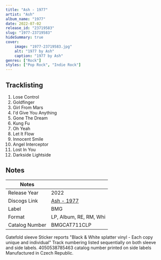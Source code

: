```yaml
---
title: "Ash - 1977"
artist: "Ash"
album_name: "1977"
date: 2022-07-02
release_id: "23719583"
slug: "1977-23719583"
hideSummary: true
cover:
    image: "1977-23719583.jpg"
    alt: "1977 by Ash"
    caption: "1977 by Ash"
genres: ["Rock"]
styles: ["Pop Rock", "Indie Rock"]
---
```


## Tracklisting
1. Lose Control
2. Goldfinger
3. Girl From Mars
4. I'd Give You Anything
5. Gone The Dream
6. Kung Fu
7. Oh Yeah
8. Let It Flow
9. Innocent Smile
10. Angel Interceptor
11. Lost In You
12. Darkside Lightside



## Notes

| Notes          |             |
| ---------------| ----------- |
| Release Year   | 2022 |
| Discogs Link   | [Ash - 1977](https://www.discogs.com/release/23719583-Ash-1977) |
| Label          | BMG |
| Format         | LP, Album, RE, RM, Whi |
| Catalog Number | BMGCAT711CLP |

Gatefold sleeve Sticker reports "Black & White splatter vinyl - Each copy unique and individual"  Track numbering listed sequentially on both sleeve and side labels.   4050538785463 catalog number printed on side labels  Manufactured in Czech Republic.

